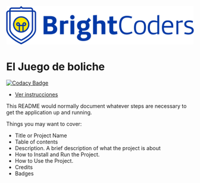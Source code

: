 ![BrightCoders Logo](img/logo.png)

# El Juego de boliche

[![Codacy Badge](https://api.codacy.com/project/badge/Grade/a51be932efa4431b9b18c90ba7849637)](https://app.codacy.com/gh/BrightCoders-Institute/tmp-BCDIC22-RN-juego-boliche-js-team1?utm_source=github.com&utm_medium=referral&utm_content=BrightCoders-Institute/tmp-BCDIC22-RN-juego-boliche-js-team1&utm_campaign=Badge_Grade_Settings)

- [Ver instrucciones](./instructions.md)

This README would normally document whatever steps are necessary to get the application up and running.

Things you may want to cover:

- Title or Project Name
- Table of contents
- Description. A brief description of what the project is about
- How to Install and Run the Project.
- How to Use the Project.
- Credits
- Badges
  
